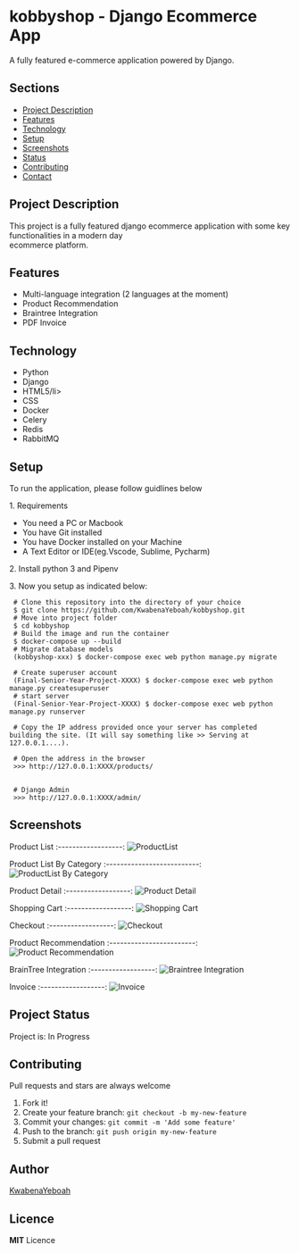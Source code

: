 # kobbyshop - Django Ecommerce App
A fully featured e-commerce application powered by Django.

<h2>Sections</h2>
<p>
  <ul>
    <li><a href="#desc">Project Description</a></li>
    <li><a href="#feat">Features</a></li>
    <li><a href="tech">Technology</a></li>
    <li><a href="#setup">Setup</a></li>
    <li><a href="#image">Screenshots</a></li>
    <li><a href="#status">Status</a></li>
    <li><a href="#contribute">Contributing</a></li>
    <li><a href="#contact">Contact</a></li>
   </ul>
</p>

<h2 id="desc">Project Description</h2>
<p> This project is a fully featured django ecommerce application with some key functionalities in a modern day<br>
ecommerce platform.
</p>

<h2 id="feat">Features</h2>
<ul>
  <li>Multi-language integration (2 languages at the moment)</li>
  <li>Product Recommendation</li>
  <li>Braintree Integration</li>
  <li>PDF Invoice</li>
</ul>

<h2 id="tech">Technology</h2>
<ul>
  <li>Python</li>
  <li>Django</li>
  <li>HTML5/li>
  <li>CSS</li>
  <li>Docker</li>
  <li>Celery</li>
  <li>Redis</li>
  <li>RabbitMQ</li>
</ul>

<h2 href=#setup>Setup</h2>
To run the application, please follow guidlines below
<p>
1. Requirements
 <ul>
  <li>You need a PC or Macbook</li>
  <li>You have Git installed</li>
  <li>You have Docker installed on your Machine</li>
  <li>A Text Editor or IDE(eg.Vscode, Sublime, Pycharm)</li>
</ul></p>
<p>2. Install python 3 and Pipenv</p>

<p>3. Now you setup as indicated below:</p>


 ```
  # Clone this repository into the directory of your choice
  $ git clone https://github.com/KwabenaYeboah/kobbyshop.git
  # Move into project folder
  $ cd kobbyshop
  # Build the image and run the container
  $ docker-compose up --build
  # Migrate database models
  (kobbyshop-xxx) $ docker-compose exec web python manage.py migrate
  
  # Create superuser account
  (Final-Senior-Year-Project-XXXX) $ docker-compose exec web python manage.py createsuperuser
  # start server
  (Final-Senior-Year-Project-XXXX) $ docker-compose exec web python manage.py runserver
  
  # Copy the IP address provided once your server has completed building the site. (It will say something like >> Serving at 127.0.0.1....).
  
  # Open the address in the browser
  >>> http://127.0.0.1:XXXX/products/
  
  
  # Django Admin
  >>> http://127.0.0.1:XXXX/admin/
  ```
  
  <h2 id="image">Screenshots</h2>
  
  Product List
  :------------------:
  ![ProductList](https://github.com/KwabenaYeboah/kobbyshop/blob/master/screenshots/product_list.png)
  
   Product List By Category
  :--------------------------:
  ![ProductList By Category](https://github.com/KwabenaYeboah/kobbyshop/blob/master/screenshots/product_list_by_category.png)
  
   Product Detail
  :------------------:
  ![Product Detail](https://github.com/KwabenaYeboah/kobbyshop/blob/master/screenshots/product_detail.png)
  
   Shopping Cart
  :------------------:
  ![Shopping Cart](https://github.com/KwabenaYeboah/kobbyshop/blob/master/screenshots/shopping_cart.png)
  
   Checkout
  :------------------:
  ![Checkout](https://github.com/KwabenaYeboah/kobbyshop/blob/master/screenshots/checkout.png)
  
   Product Recommendation
  :------------------------:
  ![Product Recommendation](https://github.com/KwabenaYeboah/kobbyshop/blob/master/screenshots/product_recommendation.png)
  
   BrainTree Integration
  :------------------:
  ![Braintree Integration](https://github.com/KwabenaYeboah/kobbyshop/blob/master/screenshots/make_payment_with_braintree.png)
  
   Invoice
  :------------------:
  ![Invoice](https://github.com/KwabenaYeboah/kobbyshop/blob/master/screenshots/pdf_invoice.png)
  

<h2 id="status">Project Status</h2>
Project is: In Progress

<h2 id="contribute">Contributing</h2>
Pull requests and stars are always welcome

1. Fork it!
2. Create your feature branch: `git checkout -b my-new-feature`
3. Commit your changes: `git commit -m 'Add some feature'`
4. Push to the branch: `git push origin my-new-feature`
5. Submit a pull request

<h2 id="contact">Author</h2>

[KwabenaYeboah](https://github.com/KwabenaYeboah/)

<h2 id="licence">Licence</h2>

  **MIT** Licence
